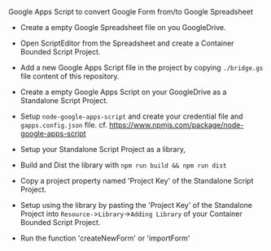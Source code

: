 Google Apps Script to convert Google Form from/to Google Spreadsheet

* Create a empty Google Spreadsheet file on you GoogleDrive.
* Open ScriptEditor from the Spreadsheet and create a Container Bounded Script Project.
* Add a new Google Apps Script file in the project by copying `./bridge.gs` file content of this repository.

* Create a empty Google Apps Script on your GoogleDrive as a Standalone Script Project.
* Setup `node-google-apps-script` and create your credential file and `gapps.config.json` file.
  cf. https://www.npmjs.com/package/node-google-apps-script
* Setup your Standalone Script Project as a library,
* Build and Dist the library with `npm run build && npm run dist` 
  
* Copy a project property named 'Project Key' of the Standalone Script Project.
* Setup using the library by pasting the 'Project Key' of the Standalone Project into `Resource-`>`Library`->`Adding Library` of your Container Bounded Script Project.  
* Run the function 'createNewForm' or 'importForm'